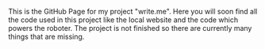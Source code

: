 This is the GitHub Page for my project "write.me".
Here you will soon find all the code used in this project like the local website and the code which powers the roboter.
The project is not finished so there are currently many things that are missing.
